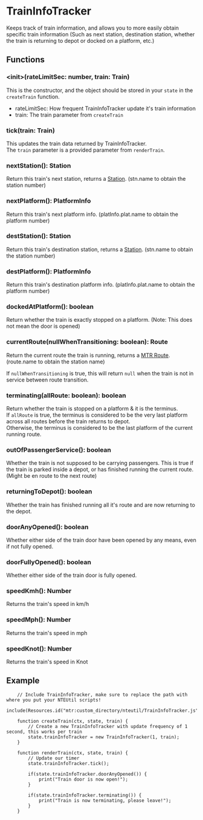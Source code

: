 # TrainInfoTracker
Keeps track of train information, and allows you to more easily obtain specific train information (Such as next station, destination station, whether the train is returning to depot or docked on a platform, etc.)

## Functions

### \<init\>(rateLimitSec: number, train: Train)
This is the constructor, and the object should be stored in your `state` in the `createTrain` function.

- rateLimitSec: How frequent TrainInfoTracker update it's train information
- train: The train parameter from `createTrain`

### tick(train: Train)
This updates the train data returned by TrainInfoTracker.  
The `train` parameter is a provided parameter from `renderTrain`.

### nextStation(): Station
Return this train's next station, returns a [Station](https://github.com/Minecraft-Transit-Railway/Minecraft-Transit-Railway/blob/87c987f660dac35832bb9373c7d7da8bd31e2abc/common/src/main/java/mtr/data/Station.java). (stn.name to obtain the station number)

### nextPlatform(): PlatformInfo
Return this train's next platform info. (platInfo.plat.name to obtain the platform number)

### destStation(): Station
Return this train's destination station, returns a [Station](https://github.com/Minecraft-Transit-Railway/Minecraft-Transit-Railway/blob/87c987f660dac35832bb9373c7d7da8bd31e2abc/common/src/main/java/mtr/data/Station.java). (stn.name to obtain the station number)

### destPlatform(): PlatformInfo
Return this train's destination platform info. (platInfo.plat.name to obtain the platform number)

### dockedAtPlatform(): boolean
Return whether the train is exactly stopped on a platform. (Note: This does not mean the door is opened)

### currentRoute(nullWhenTransitioning: boolean): Route
Return the current route the train is running, returns a [MTR Route](https://github.com/Minecraft-Transit-Railway/Minecraft-Transit-Railway/blob/87c987f660dac35832bb9373c7d7da8bd31e2abc/common/src/main/java/mtr/data/Route.java). (route.name to obtain the station name)

If `nullWhenTransitioning` is true, this will return `null` when the train is not in service between route transition.

### terminating(allRoute: boolean): boolean
Return whether the train is stopped on a platform & it is the terminus.  
If `allRoute` is true, the terminus is considered to be the very last platform across all routes before the train returns to depot.  
Otherwise, the terminus is considered to be the last platform of the current running route.

### outOfPassengerService(): boolean
Whether the train is not supposed to be carrying passengers. This is true if the train is parked inside a depot, or has finished running the current route. (Might be en route to the next route)

### returningToDepot(): boolean
Whether the train has finished running all it's route and are now returning to the depot.

### doorAnyOpened(): boolean
Whether either side of the train door have been opened by any means, even if not fully opened.

### doorFullyOpened(): boolean
Whether either side of the train door is fully opened.

### speedKmh(): Number
Returns the train's speed in km/h

### speedMph(): Number
Returns the train's speed in mph

### speedKnot(): Number
Returns the train's speed in Knot

## Example
```
    // Include TrainInfoTracker, make sure to replace the path with where you put your NTEUtil scripts!
    include(Resources.id("mtr:custom_directory/nteutil/TrainInfoTracker.js"));
    
    function createTrain(ctx, state, train) {
        // Create a new TrainInfoTracker with update frequency of 1 second, this works per train
        state.trainInfoTracker = new TrainInfoTracker(1, train);
    }
    
    function renderTrain(ctx, state, train) {
        // Update our timer
        state.trainInfoTracker.tick();
        
        if(state.trainInfoTracker.doorAnyOpened()) {
            print("Train door is now open!");
        }
        
        if(state.trainInfoTracker.terminating()) {
            print("Train is now terminating, please leave!");
        }
    }
```